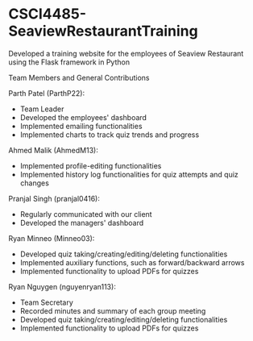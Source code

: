 # CSCI4485-SeaviewRestaurantTraining
Developed a training website for the employees of Seaview Restaurant using the Flask framework in Python

Team Members and General Contributions

Parth Patel (ParthP22):
- Team Leader
- Developed the employees' dashboard
- Implemented emailing functionalities
- Implemented charts to track quiz trends and progress

Ahmed Malik (AhmedM13):
- Implemented profile-editing functionalities
- Implemented history log functionalities for quiz attempts and quiz changes

Pranjal Singh (pranjal0416):
- Regularly communicated with our client
- Developed the managers' dashboard

Ryan Minneo (Minneo03):
- Developed quiz taking/creating/editing/deleting functionalities
- Implemented auxiliary functions, such as forward/backward arrows
- Implemented functionality to upload PDFs for quizzes

Ryan Nguygen (nguyenryan113):
- Team Secretary
- Recorded minutes and summary of each group meeting
- Developed quiz taking/creating/editing/deleting functionalities
- Implemented functionality to upload PDFs for quizzes




